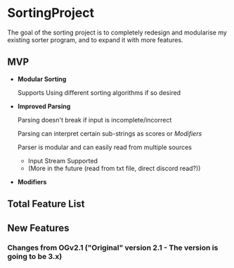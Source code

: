 # SortingProject
The goal of the sorting project is to completely redesign and modularise my existing sorter program, and to expand it with more features.

## MVP
- **Modular Sorting** 

  Supports Using different sorting algorithms if so desired

- **Improved Parsing**

  Parsing doesn't break if input is incomplete/incorrect
  
  Parsing can interpret certain sub-strings as scores or *Modifiers* 
  
  Parser is modular and can easily read from multiple sources
    
    - Input Stream Supported
    - (More in the future (read from txt file, direct discord read?))
  
- **Modifiers**

## Total Feature List

## New Features

### Changes from OGv2.1 ("Original" version 2.1 - The version is going to be 3.x)
